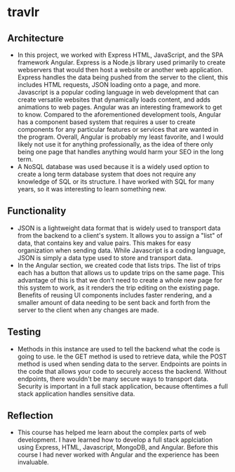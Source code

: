 # travlr

## Architecture
- In this project, we worked with Express HTML, JavaScript, and the SPA framework Angular.
  Express is a Node.js library used primarily to create webservers that would then host a website or another web application.
  Express handles the data being pushed from the server to the client, this includes HTML requests, JSON loading onto a page,
  and more. Javascript is a popular coding language in web development that can create versatile websites that dynamically
  loads content, and adds animations to web pages. Angular was an interesting framework to get to know. Compared to the aforementioned
  development tools, Angular has a component based system that requires a user to create components for any particular features
  or services that are wanted in the program. Overall, Angular is probably my least favorite, and I would likely not use it for
  anything professionally, as the idea of there only being one page that handles anything would harm your SEO in the long term.
- A NoSQL database was used because it is a widely used option to create a long term database system that does not require any
  knowledge of SQL or its structure. I have worked with SQL for many years, so it was interesting to learn something new.

## Functionality
- JSON is a lightweight data format that is widely used to transport data from the backend to a client's system.
  It allows you to assign a "list" of data, that contains key and value pairs. This makes for easy organization
  when sending data. While Javascript is a coding language, JSON is simply a data type used to store and transport
  data.
- In the Angular section, we created code that lists trips. The list of trips each has a button that allows us to update trips
  on the same page. This advantage of this is that we don't need to create a whole new page for this system to work, as it
  renders the trip editing on the existing page. Benefits of reusing UI components includes faster rendering, and a smaller
  amount of data needing to be sent back and forth from the server to the client when any changes are made.

## Testing
- Methods in this instance are used to tell the backend what the code is going to use. Ie the GET method is used to retrieve data,
  while the POST method is used when sending data to the server. Endpoints are points in the code that allows your code to securely
  access the backend. Without endpoints, there wouldn't be many secure ways to transport data. Security is important in a full stack
  application, because oftentimes a full stack application handles sensitive data.

## Reflection
- This course has helped me learn about the complex parts of web development. I have learned how to develop a full stack applciation using
  Express, HTML, Javascript, MongoDB, and Angular. Before this course I had never worked with Angular and the experience has been invaluable.
